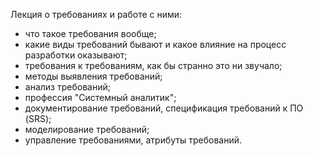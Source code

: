 Лекция о требованиях и работе с ними:
- что такое требования вообще;
- какие виды требований бывают и какое влияние на процесс разработки оказывают;
- требования к требованиям, как бы странно это ни звучало;
- методы выявления требований;
- анализ требований;
- профессия "Системный аналитик";
- документирование требований, спецификация требований к ПО (SRS);
- моделирование требований;
- управление требованиями, атрибуты требований.